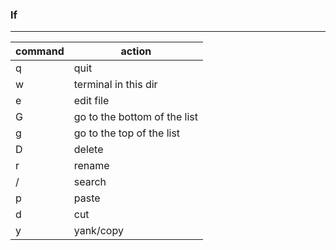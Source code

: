 ### lf

---


| command | action |
| ------- | ------ |
|   q     | quit   |
|   w     | terminal in this dir   |
|   e     | edit file   |
|   G     | go to the bottom of the list   |
|   g     | go to the top of the list   |
|   D     | delete   |
|   r     | rename   |
|   /     | search   |
|   p     | paste   |
|   d     | cut   |
|   y     | yank/copy   |

